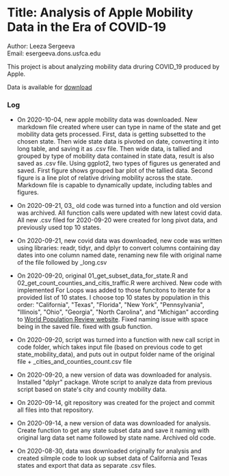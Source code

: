 # Title: Analysis of Apple Mobility Data in the Era of COVID-19

Author: Leeza Sergeeva  
Email: esergeeva.dons.usfca.edu


This project is about analyzing mobility data druring COVID_19 produced by Apple.

Data is available for [download](https://covid19.apple.com/mobility)


### Log
* On 2020-10-04, new apple mobility data was downloaded. New markdown file created where user can type in name of the state and get mobility data gets processed. First, data is getting subsetted to the chosen state. Then wide state data is pivoted on date, converting it into long table, and saving it as .csv file. Then wide data, is tallied and grouped by type of mobility data contained in state data, result is also saved as .csv file. Using ggplot2, two types of figures us generated and saved. First figure shows grouped bar plot of the tallied data. Second figure is a line plot of relative driving mobility across the state. Markdown file is capable to dynamically update, including tables and figures.


* On 2020-09-21, 03_ old code was turned into a function and old version was archived. All function calls were updated with new latest covid data. All new .csv filed for 2020-09-20 were created for long pivot data, and previously used top 10 states.

* On 2020-09-21, new covid data was downloaded, new code was written using libraries: readr, tidyr, and dplyr to convert columns containing day dates into one column named date, renaming new file with original name of the file followed by _long.csv

* On 2020-09-20, original 01_get_subset_data_for_state.R and 02_get_count_counties_and_citis_traffic.R were archived. New code with implemented For Loops was added to those funcitons to iterate for a provided list of 10 states. I choose top 10 states by population in this order: "California", "Texas", "Florida", "New York", "Pennsylvania", "Illinois", "Ohio", "Georgia", "North Carolina", and "Michigan" according to [World Population Review website](https://worldpopulationreview.com/states). Fixed naming issue with space being in the saved file. fixed with gsub function.

* On 2020-09-20, script was turned into a function with new call script in code folder, which takes input file (based on previous code to get state_mobility_data), and puts out in output folder name of the original file + _cities_and_counties_count.csv file

* On 2020-09-20, a new version of data was downloaded for analysis. Installed "dplyr" package. Wrote script to analyze data from previous script based on state's city and county mobility data.

* On 2020-09-14, git repository was created for the project and commit all files into that repository.

* On 2020-09-14, a new version of data was downloaded for analysis. Create function to get any state subset data and save it naming with original larg data set name followed by state name. Archived old code. 

* On 2020-08-30, data was downloaded originally for analysis and created silmple code to look up subset data of California and Texas states and export that data as separate .csv files.

